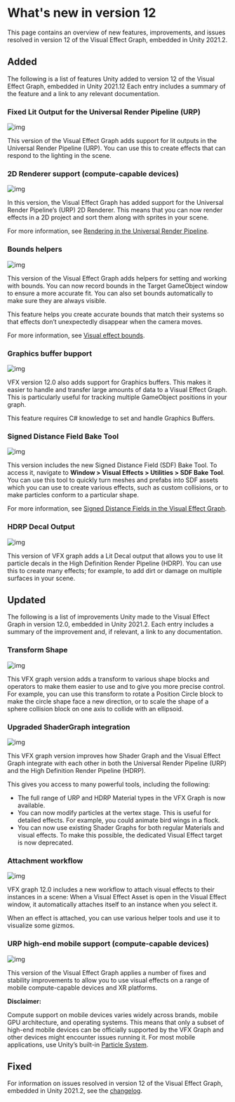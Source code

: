 # What's new in version 12

This page contains an overview of new features, improvements, and issues resolved in version 12 of the Visual Effect Graph, embedded in Unity 2021.2.

## Added

The following is a list of features Unity added to version 12 of the Visual Effect Graph, embedded in Unity 2021.12 Each entry includes a summary of the feature and a link to any relevant documentation.

### Fixed Lit Output for the Universal Render Pipeline (URP)

![img](Images/banner-urp-fixed-lit-output.png)

This version of the Visual Effect Graph adds support for lit outputs in the Universal Render Pipeline (URP). You can use this to create effects that can respond to the lighting in the scene.

### 2D Renderer support (compute-capable devices)

![img](Images/banner-2d-renderer-support.png)

In this version, the Visual Effect Graph has added support for the Universal Render Pipeline’s (URP) 2D Renderer. This means that you can now render effects in a 2D project and sort them along with sprites in your scene.

For more information, see [Rendering in the Universal Render Pipeline](https://docs.unity3d.com/Packages/com.unity.render-pipelines.universal@12.0/manual/rendering-in-universalrp.html).

### Bounds helpers

![img](Images/banner-bounds-helpers.png)

This version of the Visual Effect Graph adds helpers for setting and working with bounds. You can now record bounds in the Target GameObject window to ensure a more accurate fit. You can also set bounds automatically to make sure they are always visible.

This feature helps you create accurate bounds that match their systems so that effects don’t unexpectedly disappear when the camera moves.

For more information, see [Visual effect bounds](visual-effect-bounds.md).

### Graphics buffer bupport

![img](Images/banner-graphics-compute-buffer-support.png)

VFX version 12.0 also adds support for Graphics buffers. This makes it easier to handle and transfer large amounts of data to a Visual Effect Graph. This is particularly useful for tracking multiple GameObject positions in your graph.

This feature requires C# knowledge to set and handle Graphics Buffers.

### Signed Distance Field Bake Tool

![img](Images/banner-sdf-baker.png)

This version includes the new Signed Distance Field (SDF) Bake Tool. To access it, navigate to **Window > Visual Effects > Utilities > SDF Bake Tool**. You can use this tool to quickly turn meshes and prefabs into SDF assets which you can use to create various effects, such as custom collisions, or to make particles conform to a particular shape.

For more information, see [Signed Distance Fields in the Visual Effect Graph](sdf-in-vfx-graph.md).

### HDRP Decal Output

![img](Images/banner-HDRP-decal.png)

This version of VFX graph adds a Lit Decal output that allows you to use lit particle decals in the High Definition Render Pipeline (HDRP). You can use this to create many effects; for example, to add dirt or damage on multiple surfaces in your scene.


## Updated

The following is a list of improvements Unity made to the Visual Effect Graph in version 12.0, embedded in Unity 2021.2. Each entry includes a summary of the improvement and, if relevant, a link to any documentation.

### Transform Shape

![img](Images/banner-transform-shape.gif)

This VFX graph version adds a transform to various shape blocks and operators to make them easier to use and to give you more precise control. For example, you can use this transform to rotate a Position Circle block to make the circle shape face a new direction, or to scale the shape of a sphere collision block on one axis to collide with an ellipsoid.

### Upgraded ShaderGraph integration

![img](Images/banner-upgraded-shadergraph.png)

This VFX graph version improves how Shader Graph and the Visual Effect Graph integrate with each other in both the Universal Render Pipeline (URP) and the High Definition Render Pipeline (HDRP).

This gives you access to many powerful tools, including the following:

- The full range of URP and HDRP Material types in the VFX Graph is now available.
- You can now modify particles at the vertex stage. This is useful for detailed effects. For example, you could animate bird wings in a flock.
- You can now use existing Shader Graphs for both regular Materials and visual effects. To make this possible, the dedicated Visual Effect target is now deprecated.

### Attachment workflow

![img](Images/banner-attachment-workflow.png)

VFX graph 12.0 includes a new workflow to attach visual effects to their instances in a scene: When a Visual Effect Asset is open in the Visual Effect window, it automatically attaches itself to an instance when you select it.

When an effect is attached, you can use various helper tools and use it to visualize some gizmos.



### URP high-end mobile support (compute-capable devices)

![img](Images/banner-urp-mobile.png)

This version of the Visual Effect Graph applies a number of fixes and stability improvements to allow you to use visual effects on a range of mobile compute-capable devices and XR platforms.

**Disclaimer:**

Compute support on mobile devices varies widely across brands, mobile GPU architecture, and operating systems. This means that only a subset of high-end mobile devices can be officially supported by the VFX Graph and other devices might encounter issues running it. For most mobile applications, use Unity’s built-in [Particle System](https://docs.unity3d.com/Manual/Built-inParticleSystem.html).

## Fixed
For information on issues resolved in version 12 of the Visual Effect Graph, embedded in Unity 2021.2, see the [changelog](../changelog/CHANGELOG.html).
